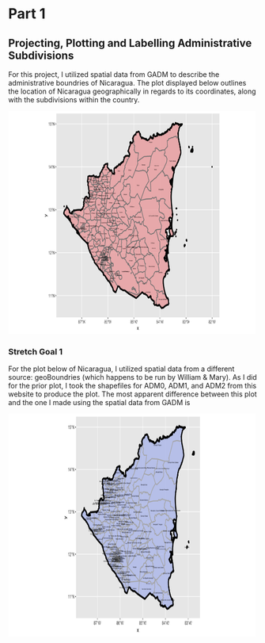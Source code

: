 # Part 1 

## Projecting, Plotting and Labelling Administrative Subdivisions

For this project, I utilized spatial data from GADM to describe the administrative boundries of Nicaragua. The plot displayed below outlines the location of Nicaragua geographically in regards to its coordinates, along with the subdivisions within the country. 

<img src="nicaragua.png" width="500" height="450" />

### Stretch Goal 1

For the plot below of Nicaragua, I utilized spatial data from a different source: geoBoundries (which happens to be run by William & Mary). As I did for the prior plot, I took the shapefiles for ADM0, ADM1, and ADM2 from this website to produce the plot. The most apparent difference between this plot and the one I made using the spatial data from GADM is 

<img src="nicaragua_1.png" width="500" height="450" />
